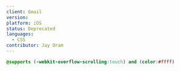 ```yaml
---
client: Gmail
version:
platform: iOS
status: Deprecated
languages:
  - CSS
contributor: Jay Oram
---
```


```css
@supports (-webkit-overflow-scrolling:touch) and (color:#ffff)
```
